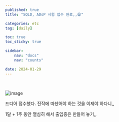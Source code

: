 ```yaml
---
published: true
title: "SQLD, ADsP 시험 접수 완료,,😁"

categories: etc
tag: [daily]

toc: true
toc_sticky: true

sidebar:
    nav: "docs"
    nav: "counts"

date: 2024-01-29
---
```


<br>


![image](https://github.com/leejongseok1/leejongseok1.github.io/assets/79849878/d82db163-47a0-453d-840e-070db31ea514)

드디어 접수했다. 진작에 따놨어야 하는 것을 이제야 하다니,,

1달 + 1주 동안 열심히 해서 출입증은 만들어 놓기,,
